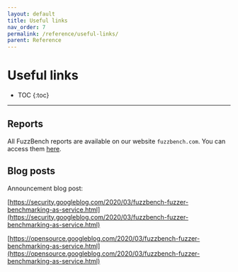```yaml
---
layout: default
title: Useful links
nav_order: 7
permalink: /reference/useful-links/
parent: Reference
---
```


# Useful links

- TOC
{:toc}
---

## Reports

All FuzzBench reports are available on our website `fuzzbench.com`. You can
access them [here](https://www.fuzzbench.com/reports/index.html).

## Blog posts

Announcement blog post:

[https://security.googleblog.com/2020/03/fuzzbench-fuzzer-benchmarking-as-service.html](https://security.googleblog.com/2020/03/fuzzbench-fuzzer-benchmarking-as-service.html)

[https://opensource.googleblog.com/2020/03/fuzzbench-fuzzer-benchmarking-as-service.html](https://opensource.googleblog.com/2020/03/fuzzbench-fuzzer-benchmarking-as-service.html)

